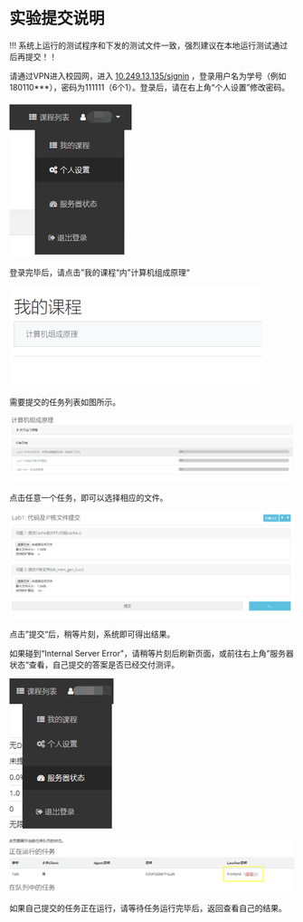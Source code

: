 # 实验提交说明

!!! 系统上运行的测试程序和下发的测试文件一致，强烈建议在本地运行测试通过后再提交！！

请通过VPN进入校园网，进入 [10.249.13.135/signin](10.249.13.135/signin) ，登录用户名为学号（例如 180110***），密码为111111（6个1）。登录后，请在右上角“个人设置”修改密码。

![image-20200330160500344](ojguide.assets/image-20200330160500344.png)

登录完毕后，请点击”我的课程“内”计算机组成原理“

![image-20200330160021352](ojguide.assets/image-20200330160021352.png)

需要提交的任务列表如图所示。

![image-20200330160032605](ojguide.assets/image-20200330160032605.png)

点击任意一个任务，即可以选择相应的文件。

![image-20200330155654775](ojguide.assets/image-20200330155654775.png)

点击”提交“后，稍等片刻，系统即可得出结果。

如果碰到“Internal Server Error"，请稍等片刻后刷新页面，或前往右上角”服务器状态“查看，自己提交的答案是否已经交付测评。

![image-20200330160336471](ojguide.assets/image-20200330160336471.png)

![image-20200330160429543](ojguide.assets/image-20200330160429543.png)

如果自己提交的任务正在运行，请等待任务运行完毕后，返回查看自己的结果。